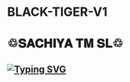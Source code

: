 # BLACK-TIGER-V1



# ♲𝐒𝐀𝐂𝐇𝐈𝐘𝐀 𝐓𝐌 𝐒𝐋♲

## [![Typing SVG](https://readme-typing-svg.herokuapp.com?font=Rockstar-ExtraBold&color=F33A6A&lines=ආයුබොවන්+TO+BLACK+TIGER+MD+WA+BOT.;CREATED+BY+SACHIYA+TM;BEST+MULTIDEVICE+WA+BOT;THANKS+FOR+VISITING+MY+GIT)](https://git.io/typing-svg)
